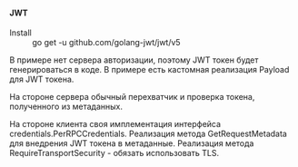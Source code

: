 #### JWT

<dl>
<dt>Install</dt>
<dd>
go get -u github.com/golang-jwt/jwt/v5
</dd>
</dl>

В примере нет сервера авторизации, поэтому JWT токен будет генерироваться в коде.
В примере есть кастомная реализация Payload для JWT токена.

На стороне сервера обычный перехватчик и проверка токена, полученного из метаданных.

На стороне клиента своя имплементация интерфейса credentials.PerRPCCredentials.
Реализация метода GetRequestMetadata для внедрения JWT токена в метаданные.
Реализация метода RequireTransportSecurity - обязать использовать TLS. 
